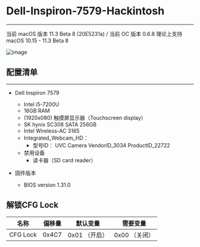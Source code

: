 # Dell-Inspiron-7579-Hackintosh
***
当前 macOS 版本 11.3 Beta 8 (20E5231a) / 当前 OC 版本 0.6.8  理论上支持 macOS 10.15 - 11.3 Beta 8

![image](https://github.com/ayive/Dell-Inspiron-7579-Hackintosh/blob/main/%E6%88%AA%E5%B1%8F/%E6%88%AA%E5%B1%8F2021-04-16%20%E4%B8%8A%E5%8D%8811.07.35.png)

## 配置清单
***
- Dell Inspiron 7579

    - Intel i5-7200U
    - 16GB RAM
    - (1920x080) 触摸屏显示器（Touchscreen display）
    - SK hynix SC308 SATA 256GB 
    - Intel Wireless-AC 3165
    - Integrated_Webcam_HD：
        - 型号ID：	UVC Camera VendorID_3034 ProductID_22722
    - 禁用设备
        - 读卡器（SD card reader）

- 固件版本

    - BIOS version 1.31.0

## 解锁CFG Lock
| 名称     | 偏移量     | 默认变量     | 需要变量 |
| ---------- | :-----------:  | :-----------: | :-----------: |
| CFG Lock    | 0x4C7     | 0x01  （开启）     |0x00  （关闭） |

